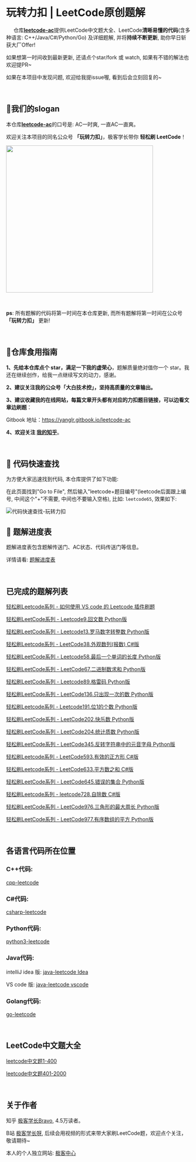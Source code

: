 # 玩转力扣 | LeetCode原创题解

 <img src='https://github.githubassets.com/images/icons/emoji/octocat.png' width='16px' height='16px'> 仓库[**leetcode-ac**](https://github.com/yanglr/leetcode-ac)提供LeetCode中文题大全、LeetCode**清晰易懂的代码**(含多种语言: C++/Java/C#/Python/Go) 及详细题解, 并将**持续不断更新**, 助你早日斩获大厂Offer! 

如果想第一时间收到最新更新, 还请点个star/fork 或 watch, 如果有不错的解法也欢迎提PR~

如果在本项目中发现问题, 欢迎给我提issue喔, 看到后会立刻回复的~

<br/>


## 📢我们的slogan

本仓库[**leetcode-ac**](https://github.com/yanglr/leetcode-ac)的口号是: AC一时爽, 一直AC一直爽。

欢迎关注本项目的同名公众号 **「玩转力扣」**，极客学长带你 **轻松刷 LeetCode**！

<a title="玩转力扣" alt="玩转LeetCode" target="_blank" href="https://github.com/yanglr/yanglr"><img width="400" height="400" src="https://github.com/yanglr/leetcode-ac/blob/master/assets/images/leetcode-ac-qrcode.jpg?raw=true"></a>

<br/>

**ps**: 所有题解的代码将第一时间在本仓库更新, 而所有题解将第一时间在公众号 **「玩转力扣」** 更新!

<br/>

## 🍖仓库食用指南

**1、先给本仓库点个 star，满足一下我的虚荣心**，题解质量绝对值你一个 star。我还在继续创作，给我一点继续写文的动力，感谢。


**2、建议关注我的公众号「大白技术控」，坚持高质量的文章输出。**


**3、建议收藏我的在线网站，每篇文章开头都有对应的力扣题目链接，可以边看文章边刷题**：

Gitbook 地址：<https://yanglr.gitbook.io/leetcode-ac>


**4、欢迎关注 [我的知乎](https://www.zhihu.com/people/legege007)**。

<br/>

## 🔧 代码快速查找

为方便大家迅速找到代码, 本仓库提供了如下功能:

在此页面找到"Go to File", 然后输入"leetcode+题目编号"(leetcode后面跟上编号, 中间这个"+"不需要, 中间也不要输入空格), 比如: `leetcode65`, 效果如下:

![代码快速查找-玩转力扣](https://github.com/yanglr/leetcode-ac/blob/master/assets/images/leetcode-code-quick-find.gif?raw=true "代码快速查找-玩转力扣-极客学长")

## 🚀 题解进度表

题解进度表包含题解传送门、AC状态、代码传送门等信息。

详情请看: [题解进度表](https://github.com/yanglr/leetcode-ac/blob/master/leetcode-ac-tracking.md)


<br/>

## 已完成的题解列表

[轻松刷Leetcode系列 - 如何使用 VS code 的 Leetcode 插件刷题](https://zhuanlan.zhihu.com/p/85142574)

[轻松刷LeetCode系列 - Leetcode9.回文数 Python版](https://geekplayers.com/python-leetcode9-palindrome-number.html)

[轻松刷LeetCode系列 - Leetcode13.罗马数字转整数 Python版](https://geekplayers.com/python-leetcode13-roman-to-integer.html)

[轻松刷Leetcode系列 - LeetCode38.外观数列(报数) C#版](https://zhuanlan.zhihu.com/p/86412518)

[轻松刷LeetCode系列 - Leetcode58.最后一个单词的长度 Python版](https://geekplayers.com/python-leetcode58-length-of-last-word.html)

[轻松刷LeetCode系列 - LeetCode67.二进制数求和 Python版](https://geekplayers.com/python-leetcode67-add-binary.html)

[轻松刷LeetCode系列 - Leetcode89.格雷码  Python版](https://geekplayers.com/python-leetcode89-gary-code.html)

[轻松刷LeetCode系列 - LeetCode136.只出现一次的数  Python版](https://geekplayers.com/python-leetcode136-single-number.html)

[轻松刷Leetcode系列 - Leetcode191.位1的个数 Python版](https://zhuanlan.zhihu.com/p/82539155)

[轻松刷LeetCode系列 - LeetCode202.快乐数  Python版](https://geekplayers.com/python-leetcode202-happy-number.html)

[轻松刷LeetCode系列 - LeetCode204.统计质数  Python版](https://geekplayers.com/python-leetcode204-count-primes.html)

[轻松刷LeetCode系列 - LeetCode345.反转字符串中的元音字母  Python版](https://geekplayers.com/leetcode345-reverse-vowels-of-a-string.html)

[轻松刷Leetcode系列 - LeetCode593.有效的正方形 C#版](https://zhuanlan.zhihu.com/p/89105960)

[轻松刷Leetcode系列 - LeetCode633.平方数之和 C#版](https://zhuanlan.zhihu.com/p/87986301)

[轻松刷LeetCode系列 - LeetCode645.错误的集合 Python版](https://geekplayers.com/python-leetcode645-set-mismatch.html)

[轻松刷Leetcode系列 - leetcode728.自除数 C#版](https://zhuanlan.zhihu.com/p/86695886)

[轻松刷LeetCode系列 - LeetCode976.三角形的最大周长 Python版](https://geekplayers.com/leetcode976-largest-perimeter-triangle.html)

[轻松刷LeetCode系列 - LeetCode977.有序数组的平方  Python版](https://geekplayers.com/python-leetcode977-squares-of-a-sorted-array.html)



<br/>

## 各语言代码所在位置

### C++代码:
[cpp-leetcode](https://github.com/yanglr/leetcode-ac/tree/master/cpp-leetcode)


### C#代码:
[csharp-leetcode](https://github.com/yanglr/leetcode-ac/tree/master/csharp-leetcode)


### Python代码:
[python3-leetcode](https://github.com/yanglr/leetcode-ac/tree/master/python3-leetcode)



### Java代码:

intelliJ idea 版:
[java-leetcode Idea](https://github.com/yanglr/leetcode-ac/tree/master/java-leetcode_intelliJ_idea)

VS code 版:
[java-leetcode vscode](https://github.com/yanglr/leetcode-ac/tree/master/java-leetcode_vscode)


### Golang代码:
[go-leetcode](https://github.com/yanglr/leetcode-ac/tree/master/go-leetcode)

<br/>

## LeetCode中文题大全

[leetcode中文题1-400](https://github.com/yanglr/leetcode-ac/tree/master/中文题1-2000/leetcode1-400)

[leetcode中文题401-2000](https://github.com/yanglr/leetcode-ac/tree/master/中文题1-2000/leetcode401-2000)

<br/>

## 关于作者

知乎 [极客学长Bravo](https://www.zhihu.com/people/legege007), 4.5万读者。

B站 [极客学长呀](https://space.bilibili.com/1443957), 后续会用视频的形式来带大家刷LeetCode题，欢迎点个关注，敬请期待~

本人的个人独立网站: [极客中心](https://www.geekzl.com)
